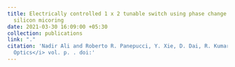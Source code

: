 ```yaml
---
title: Electrically controlled 1 x 2 tunable switch using phase change material embedded
  silicon micoring
date: 2021-03-30 16:09:00 +05:30
collection: publications
link: "."
citation: 'Nadir Ali and Roberto R. Panepucci, Y. Xie, D. Dai, R. Kumar, 2021. <i>Applied
  Optics</i> vol. p. . doi:'
---
```


